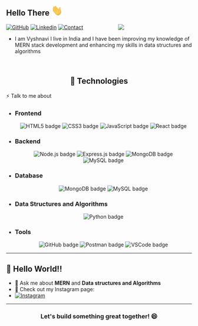 <h2> Hello There <img src="https://raw.githubusercontent.com/ABSphreak/ABSphreak/master/gifs/Hi.gif" width="30px"></h2>

<img align="right" src="https://github.com/rajput2107/rajput2107/blob/master/Assets/Developer.gif" width='200'/>

[![GitHub](https://img.shields.io/badge/SUPPORT%20AT-GITHUB-purple?style=for-the-badge&logo=github)](https://github.com/Janavi25/Janavi25/) [![Linkedin](https://img.shields.io/badge/MY%20PROFILE-Linkedin-skyblue?style=for-the-badge&logo=github)](https://linkedin.com/in/vyshnaviyadav/) 
 [![Contact](https://img.shields.io/badge/CONTACT-GMAIL-pink?style=for-the-badge&logo=gmail&logoColor=pink)](mailto:srimusalivyshnavi1@gmail.com)
 <br>

<ul>
 <li><p>I am Vyshnavi
I live in India and I have been improving my knowledge of MERN stack development and enhancing my skills in data structures and algorithms</p>
 </li>
</ul>
<br>
<h2 align="center">🚀 Technologies</h4>

 ⚡ Talk to me about
 <br>
<ul>
  <li>
    <h3>Frontend</h3>
    <p align="center">
      <img src="https://img.shields.io/badge/-HTML5-E34F26?style=for-the-badge&logo=html5&logoColor=ffffff" alt="HTML5 badge" />
      <img src="https://img.shields.io/badge/-CSS3-1572B6?style=for-the-badge&logo=css3&logoColor=ffffff" alt="CSS3 badge" />
      <img src="https://img.shields.io/badge/-JavaScript-F7DF1E?style=for-the-badge&logo=javascript&logoColor=000000" alt="JavaScript badge" />
      <img src="https://img.shields.io/badge/-React-61DAFB?style=for-the-badge&logo=react&logoColor=000000" alt="React badge" />
    </p>
  </li>

  <li>
    <h3>Backend</h3>
    <p align="center">
      <img src="https://img.shields.io/badge/-Node.js-339933?style=for-the-badge&logo=node.js&logoColor=ffffff" alt="Node.js badge" />
      <img src="https://img.shields.io/badge/-Express.js-000000?style=for-the-badge&logo=express&logoColor=ffffff" alt="Express.js badge" />
      <img src="https://img.shields.io/badge/-MongoDB-47A248?style=for-the-badge&logo=mongodb&logoColor=ffffff" alt="MongoDB badge" />
      <img src="https://img.shields.io/badge/-MySQL-4479A1?style=for-the-badge&logo=mysql&logoColor=ffffff" alt="MySQL badge" />
    </p>
  </li>

  <li>
    <h3 >Database</h3>
    <p align="center">
      <img src="https://img.shields.io/badge/-MongoDB-47A248?style=for-the-badge&logo=mongodb&logoColor=ffffff" alt="MongoDB badge" />
      <img src="https://img.shields.io/badge/-MySQL-4479A1?style=for-the-badge&logo=mysql&logoColor=ffffff" alt="MySQL badge" />
    </p>
  </li>

  <li>
    <h3>Data Structures and Algorithms</h3>
    <p align="center">
      <img src="https://img.shields.io/badge/-Python-3776AB?style=for-the-badge&logo=python&logoColor=ffffff" alt="Python badge" />
    </p>
  </li>

  <li>
    <h3>Tools</h3>
    <p align="center">
      <img src="https://img.shields.io/badge/-GitHub-181717?style=for-the-badge&logo=github" alt="GitHub badge" />
      <img src="https://img.shields.io/badge/-Postman-FF6C37?style=for-the-badge&logo=postman&logoColor=white" alt="Postman badge" />
      <img src="https://img.shields.io/badge/-VS_Code-007ACC?style=for-the-badge&logo=visual-studio-code&logoColor=white" alt="VSCode badge" />
    </p>
  </li>
</ul>

---

## 🤔 Hello World!! 
- 💬 Ask me about <strong>MERN</strong> and <strong>Data structures and Algorithms</strong> <br>
- 🎯 Check out my Instagram page:
-   <a href="https://instagram.com/vyshnavi___7" target="_blank">
    <img src="https://img.shields.io/badge/Instagram-%23E4405F.svg?style=for-the-badge&logo=instagram&logoColor=white" alt="Instagram" />
  </a>

---


<h3 align="center">Let's build something great together! 😄</h3>
